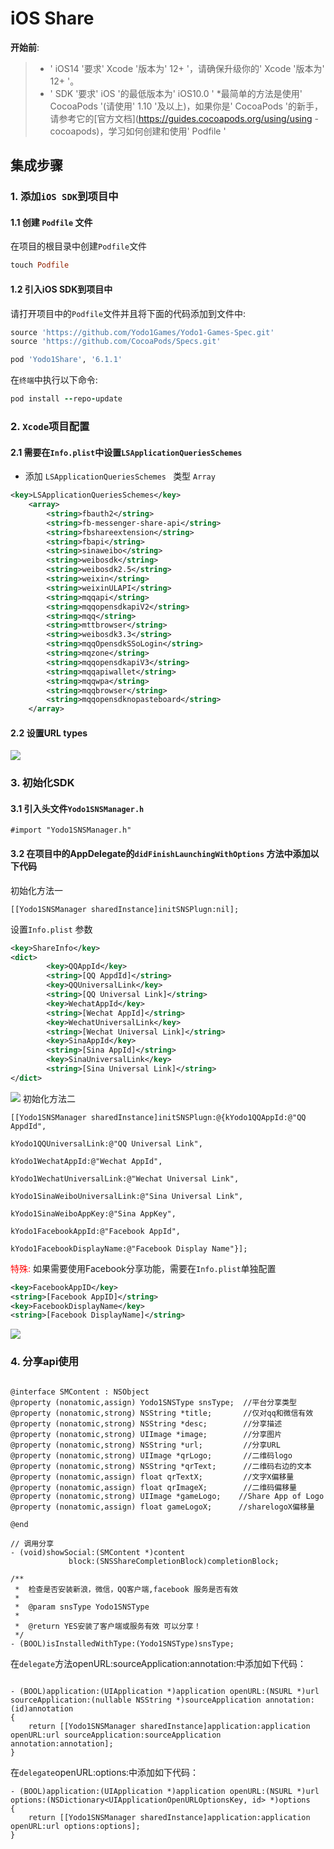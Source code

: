# iOS Share

**开始前**:
>* ' iOS14 '要求' Xcode '版本为' 12+ '，请确保升级你的' Xcode '版本为' 12+ '。
>* ' SDK '要求' iOS '的最低版本为' iOS10.0 '
>*最简单的方法是使用' CocoaPods '(请使用' 1.10 '及以上)，如果你是' CocoaPods '的新手，请参考它的[官方文档](https://guides.cocoapods.org/using/using -cocoapods)，学习如何创建和使用' Podfile '

## 集成步骤
### 1. 添加`iOS SDK`到项目中
#### 1.1 创建 `Podfile` 文件</br>
在项目的根目录中创建`Podfile`文件

```ruby
touch Podfile
```

#### 1.2 引入iOS SDK到项目中</br>
请打开项目中的`Podfile`文件并且将下面的代码添加到文件中:

```ruby
source 'https://github.com/Yodo1Games/Yodo1-Games-Spec.git'
source 'https://github.com/CocoaPods/Specs.git'

pod 'Yodo1Share', '6.1.1'
```

在`终端`中执行以下命令:</br>
```ruby
pod install --repo-update
```

### 2. `Xcode`项目配置
#### 2.1 需要在`Info.plist`中设置`LSApplicationQueriesSchemes`
* 添加 `LSApplicationQueriesSchemes ` 类型 `Array`

``` xml
<key>LSApplicationQueriesSchemes</key>
	<array>
		<string>fbauth2</string>
		<string>fb-messenger-share-api</string>
		<string>fbshareextension</string>
		<string>fbapi</string>
		<string>sinaweibo</string>
		<string>weibosdk</string>
		<string>weibosdk2.5</string>
		<string>weixin</string>
		<string>weixinULAPI</string>
		<string>mqqapi</string>
		<string>mqqopensdkapiV2</string>
		<string>mqq</string>
		<string>mttbrowser</string>
		<string>weibosdk3.3</string>
		<string>mqqOpensdkSSoLogin</string>
		<string>mqzone</string>
		<string>mqqopensdkapiV3</string>
		<string>mqqapiwallet</string>
		<string>mqqwpa</string>
		<string>mqqbrowser</string>
		<string>mqqopensdknopasteboard</string>
	</array>
```

#### 2.2 设置URL types

![](./../../resource/ios_share_urltypes.png)

### 3. 初始化SDK
#### 3.1 引入头文件`Yodo1SNSManager.h`
``` obj-c
#import "Yodo1SNSManager.h"
```

#### 3.2 在项目中的AppDelegate的`didFinishLaunchingWithOptions` 方法中添加以下代码
初始化方法一

``` obj-c
[[Yodo1SNSManager sharedInstance]initSNSPlugn:nil];
```
设置`Info.plist` 参数

``` xml
<key>ShareInfo</key> 
<dict>  
    	<key>QQAppId</key> 
    	<string>[QQ AppdId]</string> 
    	<key>QQUniversalLink</key> 
    	<string>[QQ Universal Link]</string> 
    	<key>WechatAppId</key> 
    	<string>[Wechat AppId]</string>
    	<key>WechatUniversalLink</key> 
    	<string>[Wechat Universal Link]</string>
    	<key>SinaAppId</key> 
    	<string>[Sina AppId]</string> 
    	<key>SinaUniversalLink</key> 
    	<string>[Sina Universal Link]</string> 
</dict>
```
![](./../../resource/ios_share_setting.png)
初始化方法二

``` obj-c
[[Yodo1SNSManager sharedInstance]initSNSPlugn:@{kYodo1QQAppId:@"QQ AppdId",
                                                    kYodo1QQUniversalLink:@"QQ Universal Link",
                                                    kYodo1WechatAppId:@"Wechat AppId",
                                                    kYodo1WechatUniversalLink:@"Wechat Universal Link",
                                                    kYodo1SinaWeiboUniversalLink:@"Sina Universal Link",
                                                    kYodo1SinaWeiboAppKey:@"Sina AppKey",
                                                    kYodo1FacebookAppId:@"Facebook AppId",
                                                    kYodo1FacebookDisplayName:@"Facebook Display Name"}];
```
<font color=red>特殊: </font>如果需要使用Facebook分享功能，需要在`Info.plist`单独配置

``` xml
<key>FacebookAppID</key> 
<string>[Facebook AppID]</string>
<key>FacebookDisplayName</key> 
<string>[Facebook DisplayName]</string>
```
![](./../../resource/ios_share_fb.png)
### 4. 分享api使用
``` obj-c

@interface SMContent : NSObject
@property (nonatomic,assign) Yodo1SNSType snsType;  //平台分享类型
@property (nonatomic,strong) NSString *title;       //仅对qq和微信有效
@property (nonatomic,strong) NSString *desc;        //分享描述
@property (nonatomic,strong) UIImage *image;        //分享图片
@property (nonatomic,strong) NSString *url;         //分享URL
@property (nonatomic,strong) UIImage *qrLogo;       //二维码logo
@property (nonatomic,strong) NSString *qrText;      //二维码右边的文本
@property (nonatomic,assign) float qrTextX;         //文字X偏移量
@property (nonatomic,assign) float qrImageX;        //二维码偏移量
@property (nonatomic,strong) UIImage *gameLogo;    //Share App of Logo
@property (nonatomic,assign) float gameLogoX;      //sharelogoX偏移量

@end

// 调用分享
- (void)showSocial:(SMContent *)content
             block:(SNSShareCompletionBlock)completionBlock;
             
/**
 *  检查是否安装新浪，微信，QQ客户端,facebook 服务是否有效
 *
 *  @param snsType Yodo1SNSType
 *
 *  @return YES安装了客户端或服务有效 可以分享！
 */
- (BOOL)isInstalledWithType:(Yodo1SNSType)snsType;

```

在`delegate`方法openURL:sourceApplication:annotation:中添加如下代码：

``` obj-c

- (BOOL)application:(UIApplication *)application openURL:(NSURL *)url sourceApplication:(nullable NSString *)sourceApplication annotation:(id)annotation
{
    return [[Yodo1SNSManager sharedInstance]application:application openURL:url sourceApplication:sourceApplication annotation:annotation];
}

```
在`delegate`openURL:options:中添加如下代码：

``` obj-c
- (BOOL)application:(UIApplication *)application openURL:(NSURL *)url options:(NSDictionary<UIApplicationOpenURLOptionsKey, id> *)options
{
    return [[Yodo1SNSManager sharedInstance]application:application openURL:url options:options];
}

```